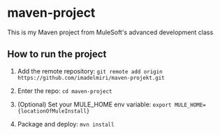 # maven-project

This is my Maven project from MuleSoft's advanced development class

## How to run the project

1. Add the remote repository: `git remote add origin https://github.com/imadelmiri/maven-projekt.git`

2. Enter the repo: `cd maven-project`

3. (Optional) Set your MULE_HOME env variable: `export MULE_HOME={locationOfMuleInstall}`

4. Package and deploy: `mvn install`